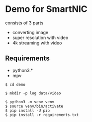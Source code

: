
# Demo for SmartNIC

consists of 3 parts
- converting image
- super resolution with video
- 4k streaming with video

## Requirements
- python3.*
- mpv

```
$ cd demo

$ mkdir -p log data/video

$ python3 -m venv venv
$ source venv/bin/activate
$ pip install -U pip
$ pip install -r requirements.txt
```